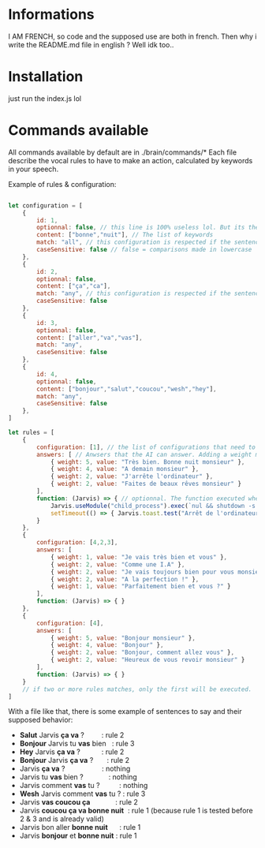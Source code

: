 # Informations
I AM FRENCH, so code and the supposed use are both in french.
Then why i write the README.md file in english ? Well idk too..

# Installation
just run the index.js lol

# Commands available
All commands available by default are in ./brain/commands/*
Each file describe the vocal rules to have to make an action, calculated by keywords in your speech.

Example of rules & configuration:
```js

let configuration = [
    {
        id: 1,
        optionnal: false, // this line is 100% useless lol. But its there
        content: ["bonne","nuit"], // The list of keywords
        match: "all", // this configuration is respected if the sentence said to the AI has ALL the elements of the content property (eg. "Bonne nuit Jarvis !")
        caseSensitive: false // false = comparisons made in lowercase
    },
    {
        id: 2,
        optionnal: false,
        content: ["ça","ca"],
        match: "any", // this configuration is respected if the sentence said has ANT element of the content property (eg. "Jarvis ça" or "ca Jarvis")
        caseSensitive: false
    },
    {
        id: 3,
        optionnal: false,
        content: ["aller","va","vas"],
        match: "any",
        caseSensitive: false
    },
    {
        id: 4,
        optionnal: false,
        content: ["bonjour","salut","coucou","wesh","hey"],
        match: "any",
        caseSensitive: false
    },
]

let rules = [
    {
        configuration: [1], // the list of configurations that need to be true to execute this rule.
        answers: [ // Anwsers that the AI can answer. Adding a weight make the sentence more chances to be used.
            { weight: 5, value: "Très bien. Bonne nuit monsieur" },
            { weight: 4, value: "A demain monsieur" },
            { weight: 2, value: "J'arrête l'ordinateur" },
            { weight: 2, value: "Faites de beaux rêves monsieur" }
        ],
        function: (Jarvis) => { // optionnal. The function executed when this rule is respected
            Jarvis.useModule("child_process").exec(`nul && shutdown -s -30`)
            setTimeout(() => { Jarvis.toast.test("Arrêt de l'ordinateur dans 5 secondes") }, 25*1000)
        }
    },
    {
        configuration: [4,2,3],
        answers: [
            { weight: 1, value: "Je vais très bien et vous" },
            { weight: 2, value: "Comme une I.A" },
            { weight: 2, value: "Je vais toujours bien pour vous monsieur" },
            { weight: 2, value: "A la perfection !" },
            { weight: 1, value: "Parfaitement bien et vous ?" }
        ],
        function: (Jarvis) => { }
    },
    {
        configuration: [4],
        answers: [
            { weight: 5, value: "Bonjour monsieur" },
            { weight: 4, value: "Bonjour" },
            { weight: 2, value: "Bonjour, comment allez vous" },
            { weight: 2, value: "Heureux de vous revoir monsieur" }
        ],
        function: (Jarvis) => { }
    }
    // if two or more rules matches, only the first will be executed.
]
```
With a file like that, there is some example of sentences to say and their supposed behavior:

- **Salut** Jarvis **ça va** ?&nbsp;&nbsp;&nbsp;&nbsp;&nbsp;&nbsp;&nbsp;&nbsp;&nbsp;: rule 2  
- **Bonjour** Jarvis tu **vas** bien&nbsp;&nbsp;&nbsp;: rule 3  
- **Hey** Jarvis **ça va** ?&nbsp;&nbsp;&nbsp;&nbsp;&nbsp;&nbsp;&nbsp;&nbsp;&nbsp;&nbsp;&nbsp;: rule 2  
- **Bonjour** Jarvis **ça va** ?&nbsp;&nbsp;&nbsp;&nbsp;&nbsp;&nbsp;&nbsp;: rule 2  
- Jarvis **ça va** ?&nbsp;&nbsp;&nbsp;&nbsp;&nbsp;&nbsp;&nbsp;&nbsp;&nbsp;&nbsp;&nbsp;&nbsp;&nbsp;&nbsp;&nbsp;&nbsp;&nbsp;&nbsp;&nbsp;: nothing  
- Jarvis tu **vas** bien ?&nbsp;&nbsp;&nbsp;&nbsp;&nbsp;&nbsp;&nbsp;&nbsp;&nbsp;&nbsp;&nbsp;&nbsp;&nbsp;: nothing  
- Jarvis comment **vas** tu ?&nbsp;&nbsp;&nbsp;&nbsp;&nbsp;&nbsp;&nbsp;&nbsp;&nbsp;&nbsp;: nothing  
- **Wesh** Jarvis comment **vas** tu ?&nbsp;: rule 3  
- Jarvis **vas coucou ça**&nbsp;&nbsp;&nbsp;&nbsp;&nbsp;&nbsp;&nbsp;&nbsp;&nbsp;&nbsp;&nbsp;&nbsp;&nbsp;: rule 2  
- Jarvis **coucou ça va bonne nuit**&nbsp;&nbsp;: rule 1 (because rule 1 is tested before 2 & 3 and is already valid)  
- Jarvis bon aller **bonne nuit**&nbsp;&nbsp;&nbsp;&nbsp;&nbsp;&nbsp;: rule 1  
- Jarvis **bonjour** et **bonne nuit**&nbsp;: rule 1  


